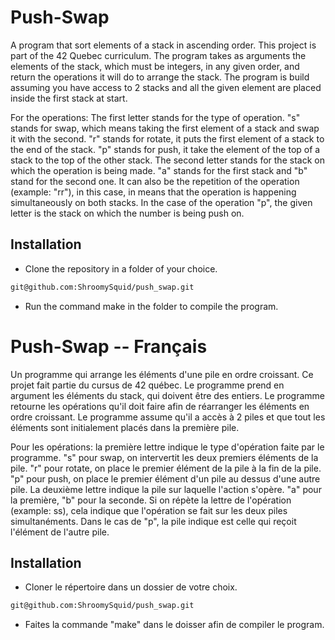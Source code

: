 # Push-Swap

A program that sort elements of a stack in ascending order. This project is part of the 42 Quebec curriculum. The program
takes as arguments the elements of the stack, which must be integers, in any given order, and return the operations it will do
to arrange the stack. The program is build assuming you have access to 2 stacks and all the given element
are placed inside the first stack at start.

For the operations: The first letter stands for the type of operation. "s" stands for swap, which means taking the first 
element of a stack and swap it with the second. "r" stands for rotate, it puts the first element of a stack to the end of
the stack. "p" stands for push, it take the element of the top of a stack to the top of the other stack.
The second letter stands for the stack on which the operation is being made. "a" stands for the first stack and "b" stand 
for the second one. It can also be the repetition of the operation (example: "rr"), in this case, in means that the operation
is happening simultaneously on both stacks. In the case of the operation "p", the given letter is the stack on which the 
number is being push on.

## Installation

- Clone the repository in a folder of your choice.

```bash
git@github.com:ShroomySquid/push_swap.git
```

- Run the command make in the folder to compile the program.

# Push-Swap -- Français

Un programme qui arrange les éléments d'une pile en ordre croissant. Ce projet fait partie du cursus de 42 québec.
Le programme prend en argument les éléments du stack, qui doivent être des entiers. Le programme retourne les opérations
qu'il doit faire afin de réarranger les éléments en ordre croissant. Le programme assume qu'il a accès à 2 piles et que
tout les éléments sont initialement placés dans la première pile.

Pour les opérations: la première lettre indique le type d'opération faite par le programme. "s" pour swap, on intervertit 
les deux premiers éléments de la pile. "r" pour rotate, on place le premier élément de la pile à la fin de la pile.
"p" pour push, on place le premier élément d'un pile au dessus d'une autre pile. 
La deuxième lettre indique la pile sur laquelle l'action s'opère. "a" pour la première, "b" pour la seconde. Si on répète
la lettre de l'opération (example: ss), cela indique que l'opération se fait sur les deux piles simultanéments. Dans le
cas de "p", la pile indique est celle qui reçoit l'élément de l'autre pile.

## Installation

- Cloner le répertoire dans un dossier de votre choix.

```bash
git@github.com:ShroomySquid/push_swap.git
```

- Faites la commande "make" dans le doisser afin de compiler le program.
